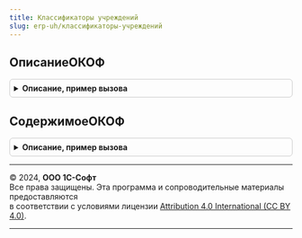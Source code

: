 ```yaml
---
title: Классификаторы учреждений
slug: erp-uh/классификаторы-учреждений
---
```



## ОписаниеОКОФ
<details style="margin: 1em 0; padding: 0.5em; border: 1px solid #ccc; border-radius: 6px;">

<summary style="font-weight: bold; cursor: pointer;">Описание, пример вызова</summary>

```bsl

// Содержит описание ОКОФ в терминах подсистемы РаботаСКлассификаторами.
//
// Возвращаемое значение:
//  см. РаботаСКлассификаторами.ОписаниеКлассификатора
//
Функция ОписаниеОКОФ() Экспорт
```

Пример вызова
```bsl
Результат = КлассификаторыУчреждений.ОписаниеОКОФ() 
```
</details>

## СодержимоеОКОФ
<details style="margin: 1em 0; padding: 0.5em; border: 1px solid #ccc; border-radius: 6px;">

<summary style="font-weight: bold; cursor: pointer;">Описание, пример вызова</summary>

```bsl

// Десериализует содержимое ОКОФ, поставляемого сервисом подсистемы РаботаСКлассификаторами -
// https://releases.1c.ru/classifiers/total
//
// Параметры:
//  ИдентификаторФайла - Строка - см. ИдентификаторФайлаОКОФ
//  АдресФайла - Строка - адрес во временном хранилище, содержащий файл, полученный от сервиса
//
// Возвращаемое значение:
//  Структура - см. НовыйСодержимоеКлассификатора
//
Функция СодержимоеОКОФ(ИдентификаторФайла, АдресФайла) Экспорт
```

Пример вызова
```bsl
Результат = КлассификаторыУчреждений.СодержимоеОКОФ(ИдентификаторФайла, АдресФайла) 
```
</details>

---

© 2024, **ООО 1С-Софт**  
Все права защищены. Эта программа и сопроводительные материалы предоставляются  
в соответствии с условиями лицензии [Attribution 4.0 International (CC BY 4.0)](https://creativecommons.org/licenses/by/4.0/legalcode).

---
